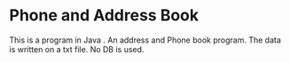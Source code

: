 # Phone and Address Book 
This is a program in Java . An address and Phone book program. The data is written on a txt file. No DB is used.
 
